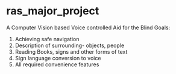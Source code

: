 # ras_major_project
A Computer Vision based Voice controlled Aid for the Blind
Goals:
1. Achieving safe navigation
2. Description of surrounding- objects, people
3. Reading Books, signs and other forms of text
4. Sign language conversion to voice
5. All required convenience features
